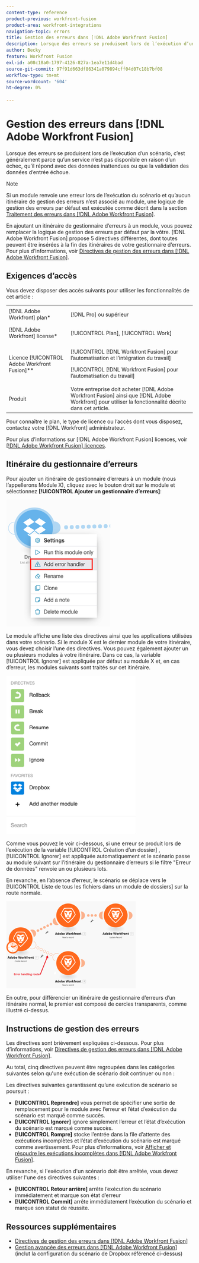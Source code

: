 ```yaml
---
content-type: reference
product-previous: workfront-fusion
product-area: workfront-integrations
navigation-topic: errors
title: Gestion des erreurs dans [!DNL Adobe Workfront Fusion]
description: Lorsque des erreurs se produisent lors de l’exécution d’un scénario, c’est généralement parce qu’un service n’est pas disponible en raison d’un échec, qu’il répond avec des données inattendues ou que la validation des données d’entrée échoue.
author: Becky
feature: Workfront Fusion
exl-id: a08c18a0-1797-4126-827a-1ea7e11d4bad
source-git-commit: 97f91d663df86341a079894cff04d07c18b7bf08
workflow-type: tm+mt
source-wordcount: '604'
ht-degree: 0%

---
```


# Gestion des erreurs dans [!DNL Adobe Workfront Fusion]

Lorsque des erreurs se produisent lors de l’exécution d’un scénario, c’est généralement parce qu’un service n’est pas disponible en raison d’un échec, qu’il répond avec des données inattendues ou que la validation des données d’entrée échoue.

>[!NOTE]
>
>Si un module renvoie une erreur lors de l’exécution du scénario et qu’aucun itinéraire de gestion des erreurs n’est associé au module, une logique de gestion des erreurs par défaut est exécutée comme décrit dans la section [Traitement des erreurs dans [!DNL Adobe Workfront Fusion]](../../workfront-fusion/errors/error-processing.md).

En ajoutant un itinéraire de gestionnaire d’erreurs à un module, vous pouvez remplacer la logique de gestion des erreurs par défaut par la vôtre. [!DNL Adobe Workfront Fusion] propose 5 directives différentes, dont toutes peuvent être insérées à la fin des itinéraires de votre gestionnaire d’erreurs. Pour plus d’informations, voir [Directives de gestion des erreurs dans [!DNL Adobe Workfront Fusion]](../../workfront-fusion/errors/directives-for-error-handling.md).

## Exigences d’accès

Vous devez disposer des accès suivants pour utiliser les fonctionnalités de cet article :

<table style="table-layout:auto">
 <col> 
 <col> 
 <tbody> 
  <tr> 
   <td role="rowheader">[!DNL Adobe Workfront] plan*</td> 
   <td> <p>[!DNL Pro] ou supérieur</p> </td> 
  </tr> 
  <tr data-mc-conditions=""> 
   <td role="rowheader">[!DNL Adobe Workfront] license*</td> 
   <td> <p>[!UICONTROL Plan], [!UICONTROL Work]</p> </td> 
  </tr> 
  <tr> 
   <td role="rowheader">Licence [!UICONTROL Adobe Workfront Fusion]**</td> 
   <td> <p>[!UICONTROL [!DNL Workfront Fusion] pour l’automatisation et l’intégration du travail] </p><p>[!UICONTROL [!DNL Workfront Fusion] pour l’automatisation du travail]</p>  </td> 
  </tr> 
  <tr> 
   <td role="rowheader">Produit</td> 
   <td>Votre entreprise doit acheter [!DNL Adobe Workfront Fusion] ainsi que [!DNL Adobe Workfront] pour utiliser la fonctionnalité décrite dans cet article.</td> 
  </tr> 
 </tbody> 
</table>

Pour connaître le plan, le type de licence ou l’accès dont vous disposez, contactez votre [!DNL Workfront] administrateur.

Pour plus d’informations sur [!DNL Adobe Workfront Fusion] licences, voir [[!DNL Adobe Workfront Fusion] licences](../../workfront-fusion/get-started/license-automation-vs-integration.md).

## Itinéraire du gestionnaire d’erreurs

Pour ajouter un itinéraire de gestionnaire d’erreurs à un module (nous l’appellerons Module X), cliquez avec le bouton droit sur le module et sélectionnez **[!UICONTROL Ajouter un gestionnaire d’erreurs]**:

![](assets/error-handler-route.png)

Le module affiche une liste des directives ainsi que les applications utilisées dans votre scénario. Si le module X est le dernier module de votre itinéraire, vous devez choisir l’une des directives. Vous pouvez également ajouter un ou plusieurs modules à votre itinéraire. Dans ce cas, la variable [!UICONTROL Ignorer] est appliquée par défaut au module X et, en cas d’erreur, les modules suivants sont traités sur cet itinéraire.

![](assets/directives-350x426.png)

Comme vous pouvez le voir ci-dessous, si une erreur se produit lors de l’exécution de la variable [!UICONTROL Création d’un dossier] , [!UICONTROL Ignorer] est appliquée automatiquement et le scénario passe au module suivant sur l’itinéraire du gestionnaire d’erreurs si le filtre &quot;Erreur de données&quot; renvoie un ou plusieurs lots.

En revanche, en l’absence d’erreur, le scénario se déplace vers le [!UICONTROL Liste de tous les fichiers dans un module de dossiers] sur la route normale.

![](assets/if-there-is-no-error-350x234.png)

En outre, pour différencier un itinéraire de gestionnaire d’erreurs d’un itinéraire normal, le premier est composé de cercles transparents, comme illustré ci-dessus.

## Instructions de gestion des erreurs

Les directives sont brièvement expliquées ci-dessous. Pour plus d’informations, voir [Directives de gestion des erreurs dans [!DNL Adobe Workfront Fusion]](../../workfront-fusion/errors/directives-for-error-handling.md).

Au total, cinq directives peuvent être regroupées dans les catégories suivantes selon qu&#39;une exécution de scénario doit continuer ou non :

Les directives suivantes garantissent qu’une exécution de scénario se poursuit :

* **[!UICONTROL Reprendre]** vous permet de spécifier une sortie de remplacement pour le module avec l’erreur et l’état d’exécution du scénario est marqué comme succès.
* **[!UICONTROL Ignorer]** ignore simplement l’erreur et l’état d’exécution du scénario est marqué comme succès.
* **[!UICONTROL Rompre]** stocke l’entrée dans la file d’attente des exécutions incomplètes et l’état d’exécution du scénario est marqué comme avertissement. Pour plus d’informations, voir [Afficher et résoudre les exécutions incomplètes dans [!DNL Adobe Workfront Fusion]](../../workfront-fusion/scenarios/view-and-resolve-incomplete-executions.md).

En revanche, si l&#39;exécution d&#39;un scénario doit être arrêtée, vous devez utiliser l&#39;une des directives suivantes :

* **[!UICONTROL Retour arrière]** arrête l’exécution du scénario immédiatement et marque son état d’erreur
* **[!UICONTROL Commit]** arrête immédiatement l’exécution du scénario et marque son statut de réussite.

## Ressources supplémentaires

* [Directives de gestion des erreurs dans [!DNL Adobe Workfront Fusion]](../../workfront-fusion/errors/directives-for-error-handling.md)
* [Gestion avancée des erreurs dans [!DNL Adobe Workfront Fusion]](../../workfront-fusion/errors/advanced-error-handling.md) (inclut la configuration du scénario de Dropbox référencé ci-dessus)

